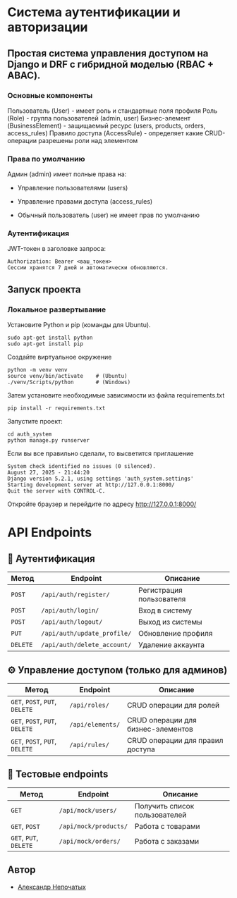 # Система аутентификации и авторизации
## Простая система управления доступом на Django и DRF с гибридной моделью (RBAC + ABAC).

### Основные компоненты
Пользователь (User) - имеет роль и стандартные поля профиля
Роль (Role) - группа пользователей (admin, user)
Бизнес-элемент (BusinessElement) - защищаемый ресурс (users, products, orders, access_rules)
Правило доступа (AccessRule) - определяет какие CRUD-операции разрешены роли над элементом

### Права по умолчанию
Админ (admin) имеет полные права на:

- Управление пользователями (users)

- Управление правами доступа (access_rules)

- Обычный пользователь (user) не имеет прав по умолчанию

### Аутентификация
JWT-токен в заголовке запроса:
```
Authorization: Bearer <ваш_токен>
Сессии хранятся 7 дней и автоматически обновляются.
```

## Запуск проекта
### Локальное развертывание
Установите Python и pip (команды для Ubuntu).
```
sudo apt-get install python
sudo apt-get install pip
```
Создайте виртуальное окружение
```
python -m venv venv
source venv/bin/activate    # (Ubuntu)
./venv/Scripts/python       # (Windows)
```
Затем установите необходимые зависимости из файла requirements.txt
```
pip install -r requirements.txt
```
Запустите проект:

```
cd auth_system
python manage.py runserver
```
Если вы все правильно сделали, то высветится приглашение
```
System check identified no issues (0 silenced).
August 27, 2025 - 21:44:20
Django version 5.2.1, using settings 'auth_system.settings'
Starting development server at http://127.0.0.1:8000/
Quit the server with CONTROL-C.

```
Откройте браузер и перейдите по адресу http://127.0.0.1:8000/

# API Endpoints

## 🔐 Аутентификация

| Метод | Endpoint | Описание |
|-------|----------|----------|
| `POST` | `/api/auth/register/` | Регистрация пользователя |
| `POST` | `/api/auth/login/` | Вход в систему |
| `POST` | `/api/auth/logout/` | Выход из системы |
| `PUT` | `/api/auth/update_profile/` | Обновление профиля |
| `DELETE` | `/api/auth/delete_account/` | Удаление аккаунта |

## ⚙️ Управление доступом (только для админов)

| Метод | Endpoint | Описание |
|-------|----------|----------|
| `GET`, `POST`, `PUT`, `DELETE` | `/api/roles/` | CRUD операции для ролей |
| `GET`, `POST`, `PUT`, `DELETE` | `/api/elements/` | CRUD операции для бизнес-элементов |
| `GET`, `POST`, `PUT`, `DELETE` | `/api/rules/` | CRUD операции для правил доступа |

## 🧪 Тестовые endpoints

| Метод | Endpoint | Описание |
|-------|----------|----------|
| `GET` | `/api/mock/users/` | Получить список пользователей |
| `GET`, `POST` | `/api/mock/products/` | Работа с товарами |
| `GET`, `PUT`, `DELETE` | `/api/mock/orders/` | Работа с заказами |

## Автор
+ [Александр Непочатых](https://github.com/nepa27)
